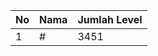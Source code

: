 | No | Nama            | Jumlah Level |
|----|-----------------|--------------|
| 1  | #    |    3451        |
